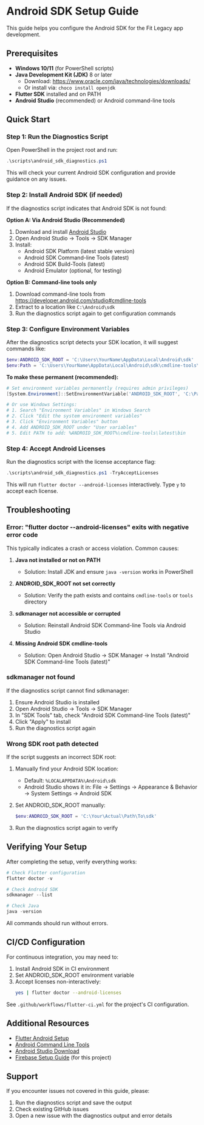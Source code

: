 # Android SDK Setup Guide

This guide helps you configure the Android SDK for the Fit Legacy app development.

## Prerequisites

- **Windows 10/11** (for PowerShell scripts)
- **Java Development Kit (JDK)** 8 or later
  - Download: https://www.oracle.com/java/technologies/downloads/
  - Or install via: `choco install openjdk`
- **Flutter SDK** installed and on PATH
- **Android Studio** (recommended) or Android command-line tools

## Quick Start

### Step 1: Run the Diagnostics Script

Open PowerShell in the project root and run:

```powershell
.\scripts\android_sdk_diagnostics.ps1
```

This will check your current Android SDK configuration and provide guidance on any issues.

### Step 2: Install Android SDK (if needed)

If the diagnostics script indicates that Android SDK is not found:

**Option A: Via Android Studio (Recommended)**
1. Download and install [Android Studio](https://developer.android.com/studio)
2. Open Android Studio → Tools → SDK Manager
3. Install:
   - Android SDK Platform (latest stable version)
   - Android SDK Command-line Tools (latest)
   - Android SDK Build-Tools (latest)
   - Android Emulator (optional, for testing)

**Option B: Command-line tools only**
1. Download command-line tools from https://developer.android.com/studio#cmdline-tools
2. Extract to a location like `C:\Android\sdk`
3. Run the diagnostics script again to get configuration commands

### Step 3: Configure Environment Variables

After the diagnostics script detects your SDK location, it will suggest commands like:

```powershell
$env:ANDROID_SDK_ROOT = 'C:\Users\YourName\AppData\Local\Android\sdk'
$env:Path = 'C:\Users\YourName\AppData\Local\Android\sdk\cmdline-tools\latest\bin' + ';' + $env:Path
```

**To make these permanent (recommended):**

```powershell
# Set environment variables permanently (requires admin privileges)
[System.Environment]::SetEnvironmentVariable('ANDROID_SDK_ROOT', 'C:\Path\To\Your\Android\sdk', 'User')

# Or use Windows Settings:
# 1. Search "Environment Variables" in Windows Search
# 2. Click "Edit the system environment variables"
# 3. Click "Environment Variables" button
# 4. Add ANDROID_SDK_ROOT under "User variables"
# 5. Edit PATH to add: %ANDROID_SDK_ROOT%\cmdline-tools\latest\bin
```

### Step 4: Accept Android Licenses

Run the diagnostics script with the license acceptance flag:

```powershell
.\scripts\android_sdk_diagnostics.ps1 -TryAcceptLicenses
```

This will run `flutter doctor --android-licenses` interactively. Type `y` to accept each license.

## Troubleshooting

### Error: "flutter doctor --android-licenses" exits with negative error code

This typically indicates a crash or access violation. Common causes:

1. **Java not installed or not on PATH**
   - Solution: Install JDK and ensure `java -version` works in PowerShell
   
2. **ANDROID_SDK_ROOT not set correctly**
   - Solution: Verify the path exists and contains `cmdline-tools` or `tools` directory
   
3. **sdkmanager not accessible or corrupted**
   - Solution: Reinstall Android SDK Command-line Tools via Android Studio
   
4. **Missing Android SDK cmdline-tools**
   - Solution: Open Android Studio → SDK Manager → Install "Android SDK Command-line Tools (latest)"

### sdkmanager not found

If the diagnostics script cannot find sdkmanager:

1. Ensure Android Studio is installed
2. Open Android Studio → Tools → SDK Manager
3. In "SDK Tools" tab, check "Android SDK Command-line Tools (latest)"
4. Click "Apply" to install
5. Run the diagnostics script again

### Wrong SDK root path detected

If the script suggests an incorrect SDK root:

1. Manually find your Android SDK location:
   - Default: `%LOCALAPPDATA%\Android\sdk`
   - Android Studio shows it in: File → Settings → Appearance & Behavior → System Settings → Android SDK
   
2. Set ANDROID_SDK_ROOT manually:
   ```powershell
   $env:ANDROID_SDK_ROOT = 'C:\Your\Actual\Path\To\sdk'
   ```

3. Run the diagnostics script again to verify

## Verifying Your Setup

After completing the setup, verify everything works:

```powershell
# Check Flutter configuration
flutter doctor -v

# Check Android SDK
sdkmanager --list

# Check Java
java -version
```

All commands should run without errors.

## CI/CD Configuration

For continuous integration, you may need to:

1. Install Android SDK in CI environment
2. Set ANDROID_SDK_ROOT environment variable
3. Accept licenses non-interactively:
   ```bash
   yes | flutter doctor --android-licenses
   ```

See `.github/workflows/flutter-ci.yml` for the project's CI configuration.

## Additional Resources

- [Flutter Android Setup](https://docs.flutter.dev/get-started/install/windows#android-setup)
- [Android Command Line Tools](https://developer.android.com/studio/command-line)
- [Android Studio Download](https://developer.android.com/studio)
- [Firebase Setup Guide](FIREBASE_SETUP.md) (for this project)

## Support

If you encounter issues not covered in this guide, please:
1. Run the diagnostics script and save the output
2. Check existing GitHub issues
3. Open a new issue with the diagnostics output and error details
